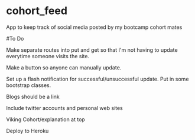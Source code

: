 # cohort_feed
App to keep track of social media posted by my bootcamp cohort mates


#To Do

Make separate routes into put and get so that I'm not having to update everytime someone visits the site.

Make a button so anyone can manually update.

Set up a flash notification for successful/unsuccessful update. Put in some bootstrap classes.

Blogs should be a link

Include twitter accounts and personal web sites

Viking Cohort/explanation at top

Deploy to Heroku